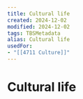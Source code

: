```yaml
---
title: Cultural life
created: 2024-12-02
modified: 2024-12-02
tags: TBSMetadata
alias: Cultural life
usedFor:
- "[[4711 Culture]]"
---
```

# Cultural life
